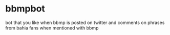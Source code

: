 # bbmpbot
bot that you like when bbmp is posted on twitter and comments on phrases from bahia fans when mentioned with bbmp

